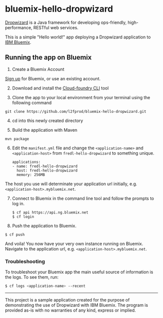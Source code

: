 # bluemix-hello-dropwizard

[Dropwizard](http://www.dropwizard.io/) is a Java framework for developing ops-friendly, high-performance, RESTful web services.

This is a simple "Hello world!" app deploying a Dropwizard application to [IBM Bluemix](https://ibm.com/bluemix).

## Running the app on Bluemix

1. Create a Bluemix Account

  [Sign up][bluemix_signup_url] for Bluemix, or use an existing account.
    
2. Download and install the [Cloud-foundry CLI][cloud_foundry_url] tool

3. Clone the app to your local environment from your terminal using the following command

  ```
  git clone https://github.com/l2fprod/bluemix-hello-dropwizard.git
  ```

4. cd into this newly created directory

5. Build the application with Maven

  ```
  mvn package
  ```

6. Edit the `manifest.yml` file and change the `<application-name>` and `<application-host>` from `fredl-hello-dropwizard` to something unique.

	```
    applications:
    - name: fredl-hello-dropwizard
      host: fredl-hello-dropwizard
      memory: 256MB
	```

  The host you use will determinate your application url initially, e.g. `<application-host>.mybluemix.net`.

7. Connect to Bluemix in the command line tool and follow the prompts to log in.

	```
	$ cf api https://api.ng.bluemix.net
	$ cf login
	```
8. Push the application to Bluemix.

  ```
  $ cf push
  ```

And voila! You now have your very own instance running on Bluemix. Navigate to the application url, e.g. `<application-host>.mybluemix.net`.

### Troubleshooting

To troubleshoot your Bluemix app the main useful source of information is the logs. To see them, run:

  ```sh
  $ cf logs <application-name> --recent
  ```
  
---

This project is a sample application created for the purpose of demonstrating the use of Dropwizard with IBM Bluemix.
The program is provided as-is with no warranties of any kind, express or implied.

[bluemix_signup_url]: https://console.ng.bluemix.net/?cm_mmc=GitHubReadMe-_-BluemixSampleApp-_-Node-_-Workflow
[cloud_foundry_url]: https://github.com/cloudfoundry/cli

